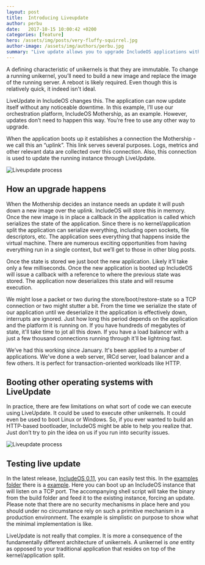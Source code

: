 ```yaml
---
layout: post
title:  Introducing Liveupdate
author: perbu
date:   2017-10-15 10:00:42 +0200
categories: [feature]
hero: /assets/img/posts/very-fluffy-squirrel.jpg
author-image: /assets/img/authors/perbu.jpg
summary: "Live update allows you to upgrade IncludeOS applications without downtime"
---
```


A defining characteristic of unikernels is that they are immutable. To change a running unikernel, you’ll need to build a new image and replace the image of the running server. A reboot is likely required. Even though this is relatively quick, it indeed isn't ideal.

LiveUpdate in IncludeOS changes this. The application can now update itself without any noticeable downtime.  In this example, I’ll use our orchestration platform, IncludeOS Mothership, as an example. However, updates don’t need to happen this way. You’re free to use any other way to upgrade.

When the application boots up it establishes a connection the Mothership - we call this an “uplink”. This link serves several purposes. Logs, metrics and other relevant data are collected over this connection. Also, this connection is used to update the running instance through LiveUpdate. 

![Liveupdate process]({{site-url}}/assets/img/posts/liveupdate.gif)

## How an upgrade happens
When the Mothership decides an instance needs an update it will push down a new image over the uplink. IncludeOS will store this in memory. Once the new image is in place a callback in the application is called which serializes the state of the application. Since there is no kernel/application split the application can serialize everything, including open sockets, file descriptors, etc. The application sees everything that happens inside the virtual machine. There are numerous exciting opportunities from having everything run in a single context, but we’ll get to those in other blog posts.

Once the state is stored we just boot the new application. Likely it’ll take only a few milliseconds. Once the new application is booted up IncludeOS will issue a callback with a reference to where the previous state was stored. The application now deserializes this state and will resume execution. 

We might lose a packet or two during the store/boot/restore-state so a TCP connection or two might stutter a bit. From the time we serialize the state of our application until we deserialize it the application is effectively down, interrupts are ignored. Just how long this period depends on the application and the platform it is running on. If you have hundreds of megabytes of state, it'll take time to jot all this down. If you have a load balancer with a just a few thousand connections running through it'll be lightning fast. 

We’ve had this working since January. It's been applied to a number of applications. We've done a web server, IRCd server, load balancer and a few others. It is perfect for transaction-oriented workloads like HTTP. 

## Booting other operating systems with LiveUpdate

In practice, there are few limitations on what sort of code we can execute using LiveUpdate. It could be used to execute other unikernels. It could even be used to boot Linux or Windows. So, if you ever wanted to build an HTTP-based bootloader, IncludeOS might be able to help you realize that. Just don’t try to pin the idea on us if you run into security issues.

![Liveupdate process]({{site-url}}/assets/img/posts/liveupdate-terminal.gif)


## Testing live update

In the latest release, [IncludeOS 0.11], you can easily test this. In the [examples folder] there is a [example]. Here you can boot up an IncludeOS instance that will listen on a TCP port. The accompanying shell script will take the binary from the build folder and feed it to the existing instance, forcing an update. Please note that there are no security mechanisms in place here and you should under no circumstance rely on such a primitive mechanism in a production environment. The example is simplistic on purpose to show what the minimal implementation is like.

LiveUpdate is not really that complex. It is more a consequence of the fundamentally different architecture of unikernels. A unikernel is _one_ entity as opposed to your traditional application that resides on top of the kernel/application split.

[IncludeOS 0.11]: /blog/2017/includeos-0.11-released.html
[example]: https://github.com/hioa-cs/IncludeOS/tree/v0.11.0/examples/LiveUpdate
[examples folder]: https://github.com/hioa-cs/IncludeOS/tree/v0.11.0/examples/
